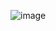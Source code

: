 ![image](https://github.com/companyakis/flutter-step-by-step/assets/77589867/0cea7e4b-1aaf-444a-8074-3d950c73d4b5)
